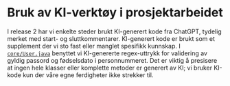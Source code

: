 # **Bruk av KI-verktøy i prosjektarbeidet**

I release 2 har vi enkelte steder brukt KI-generert kode fra ChatGPT, tydelig merket med start- og sluttkommentarer. KI-generert kode er brukt som et supplement der vi sto fast eller manglet spesifikk kunnskap. I [`core/User.java`](../../bank/core/src/main/java/bank/core/User.java) benyttet vi KI-genererte regex-uttrykk for validering av gyldig passord og fødselsdato i personnummeret. Det er viktig å presisere at ingen hele klasser eller komplette metoder er generert av KI; vi bruker KI-kode kun der våre egne ferdigheter ikke strekker til.
